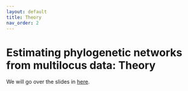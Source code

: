 ```yaml
---
layout: default
title: Theory
nav_order: 2
---
```


# Estimating phylogenetic networks from multilocus data: Theory

We will go over the slides in [here](https://github.com/solislemuslab/snaq-tutorial/blob/master/lecture-notes/talk-networks-rbg-2023.pdf).
